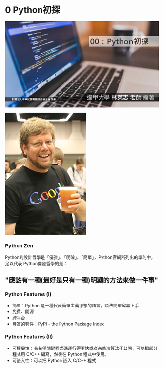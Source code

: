 # 0 Python初探

![Python初探](../.gitbook/assets/00.jpg)

![Guido van Rossum](../.gitbook/assets/00-1.jpg)

### Python Zen

Python的設計哲學是「優雅」、「明確」、「簡單」，Python官網所列出的準則中，足以代表 Python開發哲學的是：

## "應該有一種\(最好是只有一種\)明顯的方法來做一件事"

### Python Features (I)

* 簡單：Python 是一種代表簡單主義思想的語言，語法簡單容易上手
* 免費、開源
* 跨平台
* 豐富的套件：PyPI - the Python Package Index

### Python Features (II)

* 可擴展性：若希望關鍵程式碼運行得更快或者某些演算法不公開，可以把部分程式用 C/C++ 編寫，然後在 Python 程式中使用。
* 可嵌入性：可以把 Python 嵌入 C/C++ 程式
